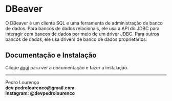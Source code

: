 # DBeaver

O DBeaver é um cliente SQL e uma ferramenta de administração de banco de dados. Para bancos de dados relacionais, ele usa a API do JDBC para interagir com bancos de dados por meio de um driver JDBC. Para outros bancos de dados, ele usa drivers de banco de dados proprietários.

## Documentação e Instalação

Clique [aqui](https://dbeaver.io) para ver a documentação e fazer a instalação.


<hr>
<stong>Pedro Lourenço</strong><br>
<Strong>dev.pedrolourenco@gmail.com</strong><br>
<Strong>Instagram: @devpedrolourenco</strong>